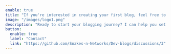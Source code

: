 ```yaml
---
enable: true
title: "If you're interested in creating your first blog, feel free to contact me!"
image: "/images/logo1.png"
description: "Ready to start your blogging journey? I can help you set up your first blog and guide you through the process. Reach out to me to get started!"
button:
  enable: true
  label: "Contact"
  link: "https://github.com/Snakes-n-Networks/Dev-blogs/discussions/3"
---
```


